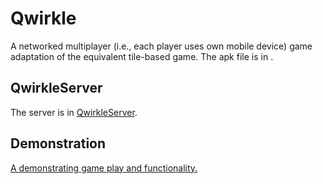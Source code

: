 # Qwirkle
A networked multiplayer (i.e., each player uses own mobile device) game adaptation of the equivalent tile-based game. The apk file is in [](/app/build.outputs/apk/debug).

## QwirkleServer
The server is in [QwirkleServer](https://github.com/mpndl/QwirkleServer).

## Demonstration
[A demonstrating game play and functionality.](https://youtu.be/8z7KxY2jVVU)
